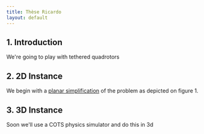 ```yaml
---
title: Thèse Ricardo
layout: default
---
```



## 1. Introduction

We're going to play with tethered quadrotors

## 2. 2D Instance

We begin with a [planar simplification](planar_instance) of the problem as depicted on figure 1.

## 3. 3D Instance

Soon we'll use a COTS physics simulator and do this in 3d 

<!-- ### 2.1 State Space Representation and Differential Flatness -->

<!-- [here](planar_instance#section1) -->

